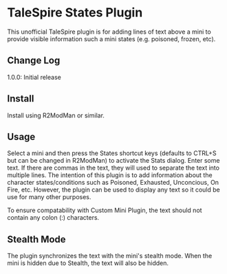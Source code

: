 # TaleSpire States Plugin

This unofficial TaleSpire plugin is for adding lines of text above a mini
to provide visible information such a mini states (e.g. poisoned, frozen, etc).

## Change Log

1.0.0: Initial release

## Install

Install using R2ModMan or similar.

## Usage

Select a mini and then press the States shortcut keys (defaults to CTRL+S but can be changed in R2ModMan) to activate the Stats dialog.
Enter some text. If there are commas in the text, they will used to separate the text into multiple lines. The intention of this plugin
is to add information about the character states/conditions such as Poisoned, Exhausted, Unconcious, On Fire, etc. However, the plugin
can be used to display any text so it could be use for many other purposes.

To ensure compatability with Custom Mini Plugin, the text should not contain any colon (:) characters.

## Stealth Mode

The plugin synchronizes the text with the mini's stealth mode. When the mini is hidden due to Stealth, the text will also be hidden.
